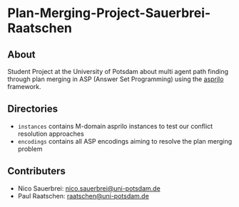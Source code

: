 # Plan-Merging-Project-Sauerbrei-Raatschen

## About

Student Project at the University of Potsdam about multi agent path finding through plan merging in ASP (Answer Set Programming) using the [asprilo](https://potassco.org/asprilo/) framework.

## Directories

- `instances` contains M-domain asprilo instances to test our conflict resolution approaches 
- `encodings` contains all ASP encodings aiming to resolve the plan merging problem

## Contributers

- Nico Sauerbrei: nico.sauerbrei@uni-potsdam.de
- Paul Raatschen: raatschen@uni-potsdam.de



